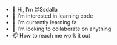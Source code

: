 - 👋 Hi, I’m @Ssdalla
- 👀 I’m interested in learning code
- 🌱 I’m currently learning fa
- 💞️ I’m looking to collaborate on anything
- 📫 How to reach me work it out

<!---
Ssdalla/Ssdalla is a ✨ special ✨ repository because its `README.md` (this file) appears on your GitHub profile.
You can click the Preview link to take a look at your changes.
--->

